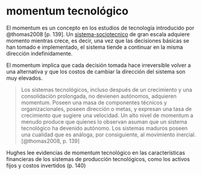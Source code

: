# momentum tecnológico

El momentum es un concepto en los estudios de tecnología introducido por @thomas2008 [p. 139]. Un [sistema-sociotecnico](sistema-sociotecnico.md) de gran escala adquiere momento mientras crece, es decir, una vez que las decisiones básicas se han tomado e implementado, el sistema tiende a continuar en la misma dirección indefinidamente.

El momentum implica que cada decisión tomada hace irreversible volver a una alternativa y que los costos de cambiar la dirección del sistema son muy elevados.

 >
 > Los sistemas tecnológicos, incluso después de un crecimiento y una consolidación prolongada, no devienen autónomos, adquieren momentum. Poseen una masa de componentes técnicos y organizacionales, poseen dirección o metas, y expresan una tasa de crecimiento que sugiere una velocidad. Un alto nivel de momentum a menudo produce que quienes lo observan asuman que un sistema tecnológico ha devenido autónomo. Los sistemas maduros poseen una cualidad que es análoga, por consiguiente, al movimiento inercial. [@thomas2008, p. 139]

Hughes lee evidencias de momentum tecnológico en las características financieras de los sistemas de producción tecnológicos, como los activos fijos y costos invertidos (p. 140)
